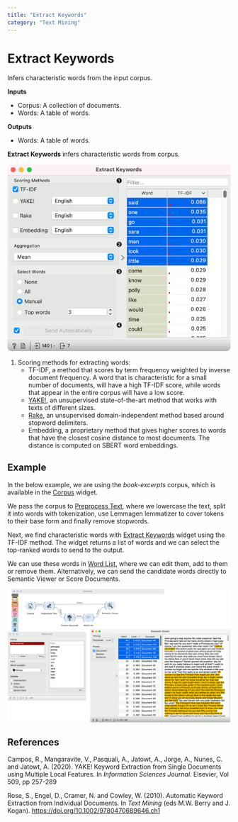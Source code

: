 ```yaml
---
title: "Extract Keywords"
category: "Text Mining"
---
```

Extract Keywords
================

Infers characteristic words from the input corpus.

**Inputs**

- Corpus: A collection of documents.
- Words: A table of words.

**Outputs**

- Words: A table of words.

**Extract Keywords** infers characteristic words from corpus.

![](/widget-catalog/text-mining/images/Extract-Keywords.png)

1. Scoring methods for extracting words:
   - TF-IDF, a method that scores by term frequency weighted by inverse document frequency. A word that is characteristic for a small number of documents, will have a high TF-IDF score, while words that appear in the entire corpus will have a low score.
   - [YAKE!](http://yake.inesctec.pt/), an unsupervised state-of-the-art method that works with texts of different sizes.
   - [Rake](https://github.com/zelandiya/RAKE-tutorial), an unsupervised domain-independent method based around stopword delimiters.
   - Embedding, a proprietary method that gives higher scores to words that have the closest cosine distance to most documents. The distance is computed on SBERT word embeddings.

Example
-------

In the below example, we are using the *book-excerpts* corpus, which is available in the [Corpus](/widget-catalog/text-mining/corpus-widget) widget. 

We pass the corpus to [Preprocess Text](/widget-catalog/text-mining/preprocesstext), where we lowercase the text, split it into words with tokenization, use Lemmagen lemmatizer to cover tokens to their base form and finally remove stopwords.

Next, we find characteristic words with [Extract Keywords](/widget-catalog/text-mining/keywords) widget using the TF-IDF method. The widget returns a list of words and we can select the top-ranked words to send to the output. 

We can use these words in [Word List](/widget-catalog/text-mining/wordlist), where we can edit them, add to them or remove them. Alternatively, we can send the candidate words directly to Semantic Viewer or Score Documents.

![](/widget-catalog/text-mining/images/Semantic-Viewer-Example.png)

References
----------

Campos, R., Mangaravite, V., Pasquali, A., Jatowt, A., Jorge, A., Nunes, C. and Jatowt, A. (2020). YAKE! Keyword Extraction from Single Documents using Multiple Local Features. In *Information Sciences Journal*. Elsevier, Vol 509, pp 257-289

Rose, S., Engel, D., Cramer, N. and Cowley, W. (2010). Automatic Keyword Extraction from Individual Documents. In *Text Mining* (eds M.W. Berry and J. Kogan). https://doi.org/10.1002/9780470689646.ch1
